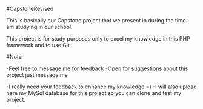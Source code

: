 #CapstoneRevised

This is basically our Capstone project that we present in during the time I am studying in our school. 

This project is for study purposes only to excel my knowledge in this PHP framework and to use Git

#Note 

-Feel free to message me for feedback
-Open for suggestions about this project just message me


-I really need your feedback to enhance my knowledge =)
-I will also upload here my MySql database for this project so you can clone and test my project.